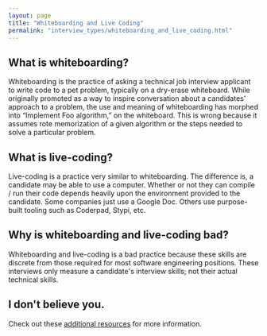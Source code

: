 ```yaml
---
layout: page
title: "Whiteboarding and Live Coding"
permalink: "interview_types/whiteboarding_and_live_coding.html"
---
```


## What is whiteboarding?
Whiteboarding is the practice of asking a technical job interview applicant to
write code to a pet problem, typically on a dry-erase whiteboard. While
originally promoted as a way to inspire conversation about a candidates’
approach to a problem, the use and meaning of whiteboarding has morphed into
“Implement Foo algorithm,” on the whiteboard. This is wrong because it assumes
rote memorization of a given algorithm or the steps needed to solve a particular
problem.

## What is live-coding?
Live-coding is a practice very similar to whiteboarding. The difference is,
a candidate may be able to use a computer. Whether or not they can compile / run
their code depends heavily upon the environment provided to the candidate. Some
companies just use a Google Doc. Others use purpose-built tooling such as
Coderpad, Stypi, etc.

## Why is whiteboarding and live-coding bad?
Whiteboarding and live-coding is a bad practice because these skills are
discrete from those required for most software engineering positions. These
interviews only measure a candidate's interview skills; not their actual
technical skills.

## I don't believe you.
Check out these [additional resources](/additional-resources.html) for more information.
